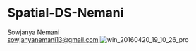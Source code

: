 # Spatial-DS-Nemani
Sowjanya Nemani   
sowjanyanemani13@gmail.com
![win_20160420_19_10_26_pro](https://cloud.githubusercontent.com/assets/21367973/18188913/98e03122-707b-11e6-88b9-4019d9102a90.jpg)
